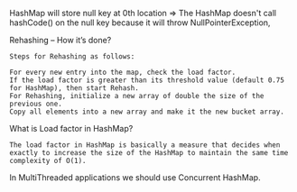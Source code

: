 HashMap will store null key at 0th location
=> The HashMap doesn't call hashCode() on the null key because it will throw NullPointerException,

Rehashing – How it’s done?
````
Steps for Rehashing as follows:

For every new entry into the map, check the load factor.
If the load factor is greater than its threshold value (default 0.75 for HashMap), then start Rehash.
For Rehashing, initialize a new array of double the size of the previous one.
Copy all elements into a new array and make it the new bucket array.
````

What is Load factor in HashMap?
````
The load factor in HashMap is basically a measure that decides when exactly to increase the size of the HashMap to maintain the same time complexity of O(1).
````

In MultiThreaded applications we should use Concurrent HashMap.

